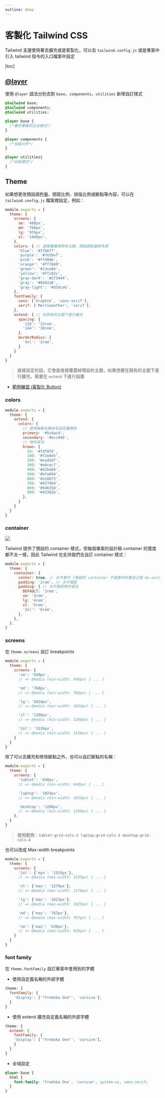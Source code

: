 ```yaml
---
outline: deep
---
```


# 客製化 Tailwind CSS

Tailwind 支援使用著去擴充或是客製化，可以去 `tailwind.config.js` 或是專案中引入 tailwind 指令的入口檔案中設定

[toc]

## [@layer](https://tailwindcss.com/docs/adding-custom-styles#using-css-and-layer)

使用 `@layer` 語法分別去對 `base`、`components`、`utilities` 新增自訂樣式

```css
@tailwind base;
@tailwind components;
@tailwind utilities;

@layer base {
  /*擴充專案的全站樣式*/
}

@layer components {
  /*自組元件*/
}

@layer utilities{
  /*自組樣式*/
}
```

## Theme

如果想更改預設調色盤、間距比例、排版比例或斷點等內容，可以在 `tailwind.config.js` 檔案裡設定，例如：

```js
module.exports = {
  theme: {
    screens: {
      sm: '480px',
      md: '768px',
      lg: '976px',
      xl: '1440px',
    },
    colors: { // 直接覆蓋掉原有主題，預設調色盤將失效
      'blue': '#1fb6ff',
      'purple': '#7e5bef',
      'pink': '#ff49db',
      'orange': '#ff7849',
      'green': '#13ce66',
      'yellow': '#ffc82c',
      'gray-dark': '#273444',
      'gray': '#8492a6',
      'gray-light': '#d3dce6',
    },
    fontFamily: {
      sans: ['Graphik', 'sans-serif'],
      serif: ['Merriweather', 'serif'],
    },
    extend: { // 在原有的主題下進行擴充
      spacing: {
        '128': '32rem',
        '144': '36rem',
      },
      borderRadius: {
        '4xl': '2rem',
      }
    }
  }
}
```
> 直接設定的話，它會是直接覆蓋掉預設的主題，如果想要在既有的主題下進行擴充，需要在 `extend` 下進行設置

* [範例練習 (客製化 Button)](https://codepen.io/SheepNDW/pen/abYRQJd?editors=1010)

### colors 

```js
module.exports = {
  theme: {
    extend: {
      colors: {
        // 使用抽象名稱命名自定義顏色
        primary: '#5c6ac4',
        secondary: '#ecc94b',
        // 物件寫法
        brown: {
          50: '#fdf8f6',
          100: '#f2e8e5',
          200: '#eaddd7',
          300: '#e0cec7',
          400: '#d2bab0',
          500: '#bfa094',
          600: '#a18072',
          700: '#977669',
          800: '#846358',
          900: '#43302b',
        },
      }
    }
  }
}
```

### container

![](https://i.imgur.com/L3Oh0Nc.png)

Tailwind 提供了預設的 container 樣式，但每個專案的設計稿 container 的寬度都不太一樣，因此 Tailwind 也支持我們去自訂 container 樣式：

```js
module.exports = {
  theme: {
    container: {
      center: true, // 水平置中 (預設的 container 不是置中的要自己寫 mx-auto)
      padding: '2rem', // 水平間距
      padding: { // 水平間距物件寫法
        DEFAULT: '1rem',
        sm: '2rem',
        lg: '4rem',
        xl: '5rem',
        '2xl': '6rem',
      },
    },
  },
}
```

### screens

在 `theme.screens` 自訂 breakpoints

```js
module.exports = {
  theme: {
    screens: {
      'sm': '640px',
      // => @media (min-width: 640px) { ... }

      'md': '768px',
      // => @media (min-width: 768px) { ... }

      'lg': '1024px',
      // => @media (min-width: 1024px) { ... }

      'xl': '1280px',
      // => @media (min-width: 1280px) { ... }

      '2xl': '1536px',
      // => @media (min-width: 1536px) { ... }
    }
  }
}
```

除了可以去擴充和修改斷點之外，也可以自訂斷點的名稱：

```js
module.exports = {
  theme: {
    screens: {
      'tablet': '640px',
      // => @media (min-width: 640px) { ... }

      'laptop': '1024px',
      // => @media (min-width: 1024px) { ... }

      'desktop': '1280px',
      // => @media (min-width: 1280px) { ... }
    },
  }
}
```
> 使用範例：`tablet:grid-cols-2 laptop:grid-cols-3 desktop:grid-cols-4`

也可以改成 Max-width breakpoints

```js
module.exports = {
  theme: {
    screens: {
      '2xl': {'max': '1535px'},
      // => @media (max-width: 1535px) { ... }

      'xl': {'max': '1279px'},
      // => @media (max-width: 1279px) { ... }

      'lg': {'max': '1023px'},
      // => @media (max-width: 1023px) { ... }

      'md': {'max': '767px'},
      // => @media (max-width: 767px) { ... }

      'sm': {'max': '639px'},
      // => @media (max-width: 639px) { ... }
    }
  }
}
```

### font family

在 `theme.fontFamily` 自訂專案中會用到的字體

* 使用自定義名稱的外部字體

```js
theme: {
  fontFamily: {
    'display': ['"Fredoka One"', 'cursive'],
  }
}
```

* 使用 extend 擴充自定義名稱的外部字體

```js
theme: {
  extend: {
    fontFamily: {
  	'display': ['"Fredoka One"', 'cursive'],
    }
  }
}
```

* 全域設定

```css
@layer base {
  html {
    font-family: 'Fredoka One', 'cursive', system-ui, sans-serif;
  }
}
```

